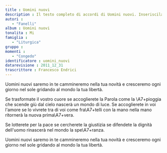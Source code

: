 ```yaml
--- 
title : Uomini nuovi
description : Il testo completo di accordi di Uomini nuovi. Inseriscila nel tuo canzoniere!
autori : 
   - "Fanelli"
album : Uomini nuovi
tonalita : Mi
famiglia : 
   - "Liturgica"
gruppo : 
momenti : 
   - "Congedo"
identificatore : uomini_nuovi
datarevisione : 2011_12_31
trascrittore : Francesco Endrici
--- 
```




Uomini nuovi saremo in te
cammineremo nella tua novità 
e cresceremo ogni giorno nel sole
gridando al mondo la tua libertà. 


Se trasformate il vostro cuore 
se accoglierete la Parola
come la \A7+pioggia che scende giù dal cielo
nascerà un mondo di luce. 
Se accoglierete in voi l'amore 
se lo vivrete tra di voi
come fra\A7+telli con la mano nella mano
ritornerà la nuova prima\A7+vera. 


Se lotterete per la pace 
se cercherete la giustizia
se difendete la dignità dell'uomo
rinascerà nel mondo la spe\A7+ranza. 


 Uomini nuovi saremo in te
cammineremo nella tua novità 
e cresceremo ogni giorno nel sole
gridando al mondo la tua libertà.


